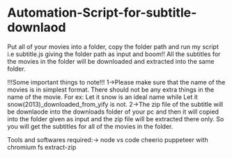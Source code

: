 # Automation-Script-for-subtitle-downlaod
Put all of your movies into a folder, copy the folder path and run my script i.e subtitle.js giving the folder path as input and boom!! All the subtitles for the movies in the folder will be downloaded and extracted into the same folder.

!!!Some important things to note!!!
1->Please make sure that the name of the movies is in simplest format. There should not be any extra things in the name of the movie.
    For ex: Let it snow is an ideal name while Let it snow(2013)_downloaded_from_yify is not.
2->The zip file of the subtitle will be downlaode into the downloads folder of your pc and then it will copied into the folder given as input and the zip file will be extracted there only. So you will get the subtitles for all of the movies in the folder.


Tools and softwares required:->
node 
vs code
cheerio
puppeteer with chromium
fs
extract-zip
